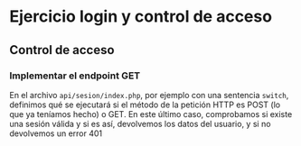 # Ejercicio login y control de acceso

## Control de acceso

### Implementar el endpoint GET

En el archivo `api/sesion/index.php`, por ejemplo con una sentencia `switch`,
definimos qué se ejecutará si el método de la petición HTTP es POST (lo que ya
teníamos hecho) o GET. En este último caso, comprobamos si existe una sesión
válida y si es así, devolvemos los datos del usuario, y si no devolvemos un
error 401 
